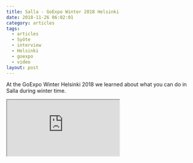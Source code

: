 ```yaml
---
title: Salla - GoExpo Winter 2018 Helsinki
date: 2018-11-26 06:02:01
category: articles
tags:
  - articles
  - Syöte
  - interview
  - Helsinki
  - goexpo
  - video
layout: post
---
```


At the GoExpo Winter Helsinki 2018 we learned about what you can do in Salla during winter time.

<div class="embed-responsive embed-responsive-16by9">
    <iframe class="embed-responsive-item" src="https://www.youtube.com/embed/QqxgXr7Vv5c"></iframe>
</div>
<br>
<!--more-->
